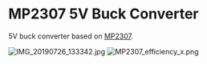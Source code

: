 # MP2307 5V Buck Converter

5V buck converter based on [MP2307](https://cdn-shop.adafruit.com/datasheets/MP2307_r1.9.pdf).

![IMG_20190726_133342.jpg](https://image.easyeda.com/pullimage/rahd7Wc1zkiYGPVX175igG8T43oeKwF9p2yL1J9w.jpeg)
![MP2307_efficiency_x.png](https://image.easyeda.com/pullimage/8iQdtMDXOFC47ZdzBdaSCOZiYrPsqTUXzecqmbeK.png)
